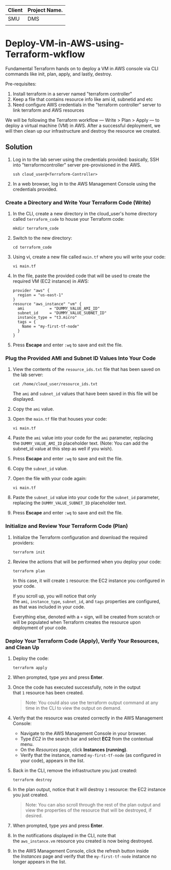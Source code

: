 | Client        | Project Name. |
| ------------- | ------------- |
| SMU           | DMS           |
|  |   |


# Deploy-VM-in-AWS-using-Terraform-wkflow
Fundamental Terraform hands on to deploy a VM in AWS console via CLI commands like init, plan, apply, and lastly, destroy.

Pre-requisites: 
1. Install terraform in a server named "terraform controller"
2. Keep a file that contains resource info like ami id, subnetid and etc
3. Need configure AWS credentials in the "terraform controller" server to link terraform and AWS resources

We will be following the Terraform workflow — Write > Plan > Apply — to deploy a virtual machine (VM) in AWS. After a successful deployment, we will then clean up our infrastructure and destroy the resource we created.

## **Solution**

1. Log in to the lab server using the credentials provided: basically, SSH into "terraformcontroller" server pre-provisioned in the AWS. 
    
    ```
    ssh cloud_user@<Terraform-Controller>
    ```
    
2. In a web browser, log in to the AWS Management Console using the credentials provided.

### **Create a Directory and Write Your Terraform Code (Write)**

1. In the CLI, create a new directory in the cloud_user's home directory called `terraform_code` to house your Terraform code:
    
    ```
    mkdir terraform_code
    ```
    
2. Switch to the new directory:
    
    ```
    cd terraform_code
    ```
    
3. Using vi, create a new file called `main.tf` where you will write your code:
    
    ```
    vi main.tf
    ```
    
4. In the file, paste the provided code that will be used to create the required VM (EC2 instance) in AWS:
    
    ```
    provider "aws" {
      region = "us-east-1"
    }
    resource "aws_instance" "vm" {
      ami           = "DUMMY_VALUE_AMI_ID"
      subnet_id     = "DUMMY_VALUE_SUBNET_ID"
      instance_type = "t3.micro"
      tags = {
        Name = "my-first-tf-node"
      }
    }
    ```
    
5. Press **Escape** and enter `:wq` to save and exit the file.

### **Plug the Provided AMI and Subnet ID Values Into Your Code**

1. View the contents of the `resource_ids.txt` file that has been saved on the lab server:
    
    ```
    cat /home/cloud_user/resource_ids.txt
    ```
    
    The `ami` and `subnet_id` values that have been saved in this file will be displayed.
    
2. Copy the `ami` value.
3. Open the `main.tf` file that houses your code:
    
    ```
    vi main.tf
    ```
    
4. Paste the `ami` value into your code for the `ami` parameter, replacing the `DUMMY_VALUE_AMI_ID` placeholder text. (Note: You can add the subnet_id value at this step as well if you wish).
5. Press **Escape** and enter `:wq` to save and exit the file.
6. Copy the `subnet_id` value.
7. Open the file with your code again:
    
    ```
    vi main.tf
    ```
    
8. Paste the `subnet_id` value into your code for the `subnet_id` parameter, replacing the `DUMMY_VALUE_SUBNET_ID` placeholder text.
9. Press **Escape** and enter `:wq` to save and exit the file.

### **Initialize and Review Your Terraform Code (Plan)**

1. Initialize the Terraform configuration and download the required providers:
    
    ```
    terraform init
    ```
    
2. Review the actions that will be performed when you deploy your code:
    
    ```
    terraform plan
    ```
    
    In this case, it will create `1` resource: the EC2 instance you configured in your code.
    
    If you scroll up, you will notice that only the `ami`, `instance_type`, `subnet_id`, and `tags` properties are configured, as that was included in your code.
    
    Everything else, denoted with a `+` sign, will be created from scratch or will be populated when Terraform creates the resource upon deployment of your code.
    

### **Deploy Your Terraform Code (Apply), Verify Your Resources, and Clean Up**

1. Deploy the code:
    
    ```
    terraform apply
    ```
    
2. When prompted, type *yes* and press **Enter**.
3. Once the code has executed successfully, note in the output that `1` resource has been created.
    
    > Note: You could also use the terraform output command at any time in the CLI to view the output on demand.
    > 
4. Verify that the resource was created correctly in the AWS Management Console:
    - Navigate to the AWS Management Console in your browser.
    - Type *EC2* in the search bar and select **EC2** from the contextual menu.
    - On the *Resources* page, click **Instances (running)**.
    - Verify that the instance, named `my-first-tf-node` (as configured in your code), appears in the list.
5. Back in the CLI, remove the infrastructure you just created:
    
    ```
    terraform destroy
    ```
    
6. In the plan output, notice that it will destroy `1` resource: the EC2 instance you just created.
    
    > Note: You can also scroll through the rest of the plan output and view the properties of the resource that will be destroyed, if desired.
    > 
7. When prompted, type *yes* and press **Enter**.
8. In the notifications displayed in the CLI, note that the `aws_instance.vm` resource you created is now being destroyed.
9. In the AWS Management Console, click the refresh button inside the *Instances* page and verify that the `my-first-tf-node` instance no longer appears in the list.
